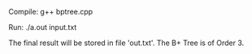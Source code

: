Compile:	g++ bptree.cpp

Run:		./a.out input.txt

The final result will be stored in file 'out.txt'.
The B+ Tree is of Order 3.
